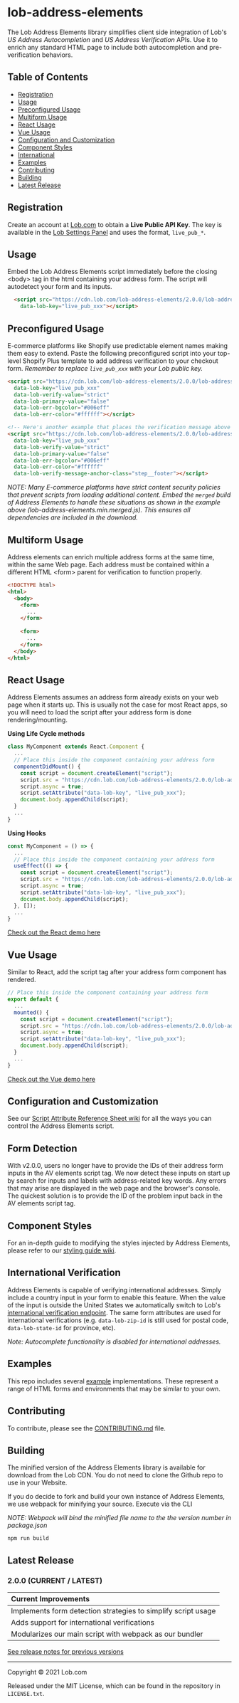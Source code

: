 # lob-address-elements
The Lob Address Elements library simplifies client side integration of Lob's *US Address Autocompletion* and *US Address Verification* APIs. Use it to enrich any standard HTML page to include both autocompletion and pre-verification behaviors.

## Table of Contents
- [Registration](#registration)
- [Usage](#usage)
- [Preconfigured Usage](#preconfigured-usage)
- [Multiform Usage](#multiform-usage)
- [React Usage](#react)
- [Vue Usage](#vue)
- [Configuration and Customization](#configuration-and-customization)
- [Component Styles](#component-styles)
- [International](#international-verification)
- [Examples](#examples)
- [Contributing](#contributing)
- [Building](#building)
- [Latest Release](#releases)

## Registration
Create an account at [Lob.com](https://dashboard.lob.com/#/register) to obtain a **Live Public API Key**. The key is available in the [Lob Settings Panel](https://dashboard.lob.com/#/settings) and uses the format, `live_pub_*`.

## Usage
Embed the Lob Address Elements script immediately before the closing &lt;body&gt; tag in the html containing your address form. The script will autodetect your form and its inputs.

```html
  <script src="https://cdn.lob.com/lob-address-elements/2.0.0/lob-address-elements.min.js"
    data-lob-key="live_pub_xxx"></script>
```

## Preconfigured Usage
E-commerce platforms like Shopify use predictable element names making them easy to extend. Paste the following preconfigured script into your top-level Shopify Plus template to add address verification to your checkout form. *Remember to replace `live_pub_xxx` with your Lob public key.*

```html
<script src="https://cdn.lob.com/lob-address-elements/2.0.0/lob-address-elements.min.merged.js"
  data-lob-key="live_pub_xxx"
  data-lob-verify-value="strict"
  data-lob-primary-value="false"
  data-lob-err-bgcolor="#006eff"
  data-lob-err-color="#ffffff"></script>

<!-- Here's another example that places the verification message above the submit/continue button at checkout. -->
<script src="https://cdn.lob.com/lob-address-elements/2.0.0/lob-address-elements.min.merged.js"
  data-lob-key="live_pub_xxx"
  data-lob-verify-value="strict"
  data-lob-primary-value="false"
  data-lob-err-bgcolor="#006eff"
  data-lob-err-color="#ffffff"
  data-lob-verify-message-anchor-class="step__footer"></script>
```
*NOTE: Many E-commerce platforms have strict content security policies that prevent scripts from loading additional content. Embed the `merged` build of Address Elements to handle these situations as shown in the example above (lob-address-elements.min.merged.js). This ensures all dependencies are included in the download.*

## Multiform Usage
Address elements can enrich multiple address forms at the same time, within the same Web page. Each address must be contained within a different HTML &lt;form&gt; parent for verification to function properly.
```html
<!DOCTYPE html>
<html>
  <body>
    <form>
      ...
    </form>
  
    <form>
      ...
    </form>
  </body>
</html>
```



## React Usage
Address Elements assumes an address form already exists on your web page when it starts up. This is usually not the case for most React apps, so you will need to load the script after your address form is done rendering/mounting.

**Using Life Cycle methods**
```jsx
class MyComponent extends React.Component {
  ...
  // Place this inside the component containing your address form
  componentDidMount() {
    const script = document.createElement("script");
    script.src = "https://cdn.lob.com/lob-address-elements/2.0.0/lob-address-elements.min.js";
    script.async = true;
    script.setAttribute("data-lob-key", "live_pub_xxx");
    document.body.appendChild(script);
  }
  ...
}
```

**Using Hooks**
```jsx
const MyComponent = () => {
  ...
  // Place this inside the component containing your address form
  useEffect(() => {
    const script = document.createElement("script");
    script.src = "https://cdn.lob.com/lob-address-elements/2.0.0/lob-address-elements.min.js";
    script.async = true;
    script.setAttribute("data-lob-key", "live_pub_xxx");
    document.body.appendChild(script);
  }, []);
  ...
}
```

[Check out the React demo here](https://codesandbox.io/s/av-elements-react-demo-edxk5?from-embed=&file=/src/index.js)



## Vue Usage
Similar to React, add the script tag after your address form component has rendered.
```jsx
// Place this inside the component containing your address form
export default {
  ...
  mounted() {
    const script = document.createElement("script");
    script.src = "https://cdn.lob.com/lob-address-elements/2.0.0/lob-address-elements.min.js";
    script.async = true;
    script.setAttribute("data-lob-key", "live_pub_xxx");
    document.body.appendChild(script);
  }
  ...
}
```

[Check out the Vue demo here](https://codesandbox.io/s/av-elements-vue-demo-gtuvs?from-embed)


## Configuration and Customization
See our [Script Attribute Reference Sheet wiki](https://github.com/lob/lob-address-elements/wiki/Script-Attribute-Reference-Sheet) for all the ways you can control the Address Elements script.

## Form Detection
With v2.0.0, users no longer have to provide the IDs of their address form inputs in the AV elements script tag. We now detect these inputs on start up by search for inputs and labels with address-related key words. Any errors that may arise are displayed in the web page and the browser's console. The quickest solution is to provide the ID of the problem input back in the AV elements script tag.

## Component Styles
For an in-depth guide to modifying the styles injected by Address Elements, please refer to our [styling guide wiki](https://github.com/lob/lob-address-elements/wiki/Styling-Guide).


## International Verification
Address Elements is capable of verifying international addresses. Simply include a country input in your form to enable this feature. When the value of the input is outside the United States we automatically switch to Lob's <a href="https://docs.lob.com/#intl_verifications">international verification endpoint</a>. The same form attributes are used for international verifications (e.g. `data-lob-zip-id` is still used for postal code, `data-lob-state-id` for province, etc).

_Note: Autocomplete functionality is disabled for international addresses._

## Examples

This repo includes several [example](https://github.com/lob/lob-address-elements/tree/master/examples) implementations. These represent a range of HTML forms and environments that may be similar to your own.

## Contributing

To contribute, please see the [CONTRIBUTING.md](https://github.com/lob/lob-node/blob/master/CONTRIBUTING.md) file.

## Building

The minified version of the Address Elements library is available for download from the Lob CDN. You do not need to clone the Github repo to use in your Website. 

If you do decide to fork and build your own instance of Address Elements, we use webpack for minifying your source. Execute via the CLI 

*NOTE: Webpack will bind the minified file name to the the version number in package.json*
```
npm run build
```

## Latest Release


### 2.0.0 (CURRENT / LATEST)
| Current Improvements |
| :---          |
| Implements form detection strategies to simplify script usage |
| Adds support for international verifications |
| Modularizes our main script with webpack as our bundler |

[See release notes for previous versions](https://github.com/lob/lob-address-elements/wiki/Release-Notes)

----------

Copyright &copy; 2021 Lob.com

Released under the MIT License, which can be found in the repository in `LICENSE.txt`.